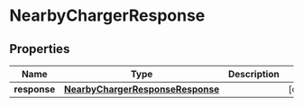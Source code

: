 
# NearbyChargerResponse

## Properties
Name | Type | Description | Notes
------------ | ------------- | ------------- | -------------
**response** | [**NearbyChargerResponseResponse**](NearbyChargerResponseResponse.md) |  |  [optional]



